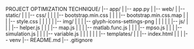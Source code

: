 PROJECT OPTIMIZATION TECHNIQUE/
|-- app/
|   |-- app.py
|
|-- web/
|   |-- static/
|   |   |-- css/
|   |   |   |-- bootstrap.min.css
|   |   |   |-- bootstrap.min.css.map
|   |   |   |-- style.css
|   |   |
|   |   |-- img/
|   |   |   |-- glyph-icons-settings-png
|   |   |
|   |   |-- js/
|   |   |   |-- helper.js
|   |   |   |-- map.js
|   |   |   |-- matlab.func.js
|   |   |   |-- mpso.js
|   |   |   |-- simulation.js
|   |   |   |-- variable.js
|   |   |
|   |
|   |-- templates/
|   |   |-- index.html
|   |
|
|-- venv
|-- README.md
|-- .gitignore
